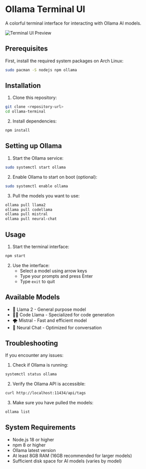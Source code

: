 # Ollama Terminal UI

A colorful terminal interface for interacting with Ollama AI models.

![Terminal UI Preview](https://i.imgur.com/placeholder.png)

## Prerequisites

First, install the required system packages on Arch Linux:

```bash
sudo pacman -S nodejs npm ollama
```

## Installation

1. Clone this repository:
```bash
git clone <repository-url>
cd ollama-terminal
```

2. Install dependencies:
```bash
npm install
```

## Setting up Ollama

1. Start the Ollama service:
```bash
sudo systemctl start ollama
```

2. Enable Ollama to start on boot (optional):
```bash
sudo systemctl enable ollama
```

3. Pull the models you want to use:
```bash
ollama pull llama2
ollama pull codellama
ollama pull mistral
ollama pull neural-chat
```

## Usage

1. Start the terminal interface:
```bash
npm start
```

2. Use the interface:
   - Select a model using arrow keys
   - Type your prompts and press Enter
   - Type `exit` to quit

## Available Models

- 🦙 Llama 2 - General purpose model
- 👨‍💻 Code Llama - Specialized for code generation
- 🌪 Mistral - Fast and efficient model
- 🧠 Neural Chat - Optimized for conversation

## Troubleshooting

If you encounter any issues:

1. Check if Ollama is running:
```bash
systemctl status ollama
```

2. Verify the Ollama API is accessible:
```bash
curl http://localhost:11434/api/tags
```

3. Make sure you have pulled the models:
```bash
ollama list
```

## System Requirements

- Node.js 18 or higher
- npm 8 or higher
- Ollama latest version
- At least 8GB RAM (16GB recommended for larger models)
- Sufficient disk space for AI models (varies by model)